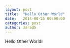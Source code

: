```yaml
---
layout: post
title:  "Hello Other World"
date:   2014-08-25 00:00:00
categories: post
author: JaradS
---
```


Hello Other World!
